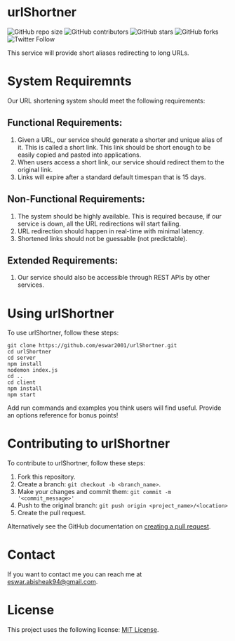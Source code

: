 # urlShortner

<!--- These are examples. See https://shields.io for others or to customize this set of shields. You might want to include dependencies, project status and licence info here --->
![GitHub repo size](https://img.shields.io/github/repo-size/eswar2001/urlShortner)
![GitHub contributors](https://img.shields.io/github/contributors/eswar2001/urlShortner)
![GitHub stars](https://img.shields.io/github/stars/eswar2001/urlShortner?style=social)
![GitHub forks](https://img.shields.io/github/forks/seswar2001/urlShortner?style=social)
![Twitter Follow](https://img.shields.io/twitter/follow/_eswar2001?style=social)

This service will provide short aliases redirecting to long URLs.

# System Requiremnts

Our URL shortening system should meet the following requirements:  

## Functional Requirements:

1. Given a URL, our service should generate a shorter and unique alias of it. This is called a short link. This link should be short enough to be easily copied and pasted into applications.  
2. When users access a short link, our service should redirect them to the original link.  
3. Links will expire after a standard default timespan that is 15 days.  

## Non-Functional Requirements:

1. The system should be highly available. This is required because, if our service is down, all the URL redirections will start failing.  
2. URL redirection should happen in real-time with minimal latency.  
3. Shortened links should not be guessable (not predictable).  

## Extended Requirements:  

1. Our service should also be accessible through REST APIs by other services.  


# Using urlShortner

To use urlShortner, follow these steps:

```
git clone https://github.com/eswar2001/urlShortner.git
cd urlShortner
cd server
npm install
nodemon index.js
cd ..
cd client 
npm install
npm start 
```

Add run commands and examples you think users will find useful. Provide an options reference for bonus points!

# Contributing to urlShortner
<!--- If your README is long or you have some specific process or steps you want contributors to follow, consider creating a separate CONTRIBUTING.md file--->
To contribute to urlShortner, follow these steps:

1. Fork this repository.
2. Create a branch: `git checkout -b <branch_name>`.
3. Make your changes and commit them: `git commit -m '<commit_message>'`
4. Push to the original branch: `git push origin <project_name>/<location>`
5. Create the pull request.

Alternatively see the GitHub documentation on [creating a pull request](https://help.github.com/en/github/collaborating-with-issues-and-pull-requests/creating-a-pull-request).

# Contact

If you want to contact me you can reach me at <eswar.abisheak94@gmail.com>.

# License
<!--- If you're not sure which open license to use see https://choosealicense.com/--->

This project uses the following license: [MIT License](https://choosealicense.com/licenses/mit/).
